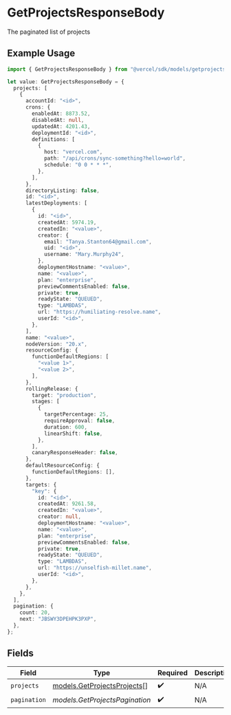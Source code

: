 # GetProjectsResponseBody

The paginated list of projects

## Example Usage

```typescript
import { GetProjectsResponseBody } from "@vercel/sdk/models/getprojectsop.js";

let value: GetProjectsResponseBody = {
  projects: [
    {
      accountId: "<id>",
      crons: {
        enabledAt: 8873.52,
        disabledAt: null,
        updatedAt: 4201.43,
        deploymentId: "<id>",
        definitions: [
          {
            host: "vercel.com",
            path: "/api/crons/sync-something?hello=world",
            schedule: "0 0 * * *",
          },
        ],
      },
      directoryListing: false,
      id: "<id>",
      latestDeployments: [
        {
          id: "<id>",
          createdAt: 5974.19,
          createdIn: "<value>",
          creator: {
            email: "Tanya.Stanton64@gmail.com",
            uid: "<id>",
            username: "Mary.Murphy24",
          },
          deploymentHostname: "<value>",
          name: "<value>",
          plan: "enterprise",
          previewCommentsEnabled: false,
          private: true,
          readyState: "QUEUED",
          type: "LAMBDAS",
          url: "https://humiliating-resolve.name",
          userId: "<id>",
        },
      ],
      name: "<value>",
      nodeVersion: "20.x",
      resourceConfig: {
        functionDefaultRegions: [
          "<value 1>",
          "<value 2>",
        ],
      },
      rollingRelease: {
        target: "production",
        stages: [
          {
            targetPercentage: 25,
            requireApproval: false,
            duration: 600,
            linearShift: false,
          },
        ],
        canaryResponseHeader: false,
      },
      defaultResourceConfig: {
        functionDefaultRegions: [],
      },
      targets: {
        "key": {
          id: "<id>",
          createdAt: 9261.58,
          createdIn: "<value>",
          creator: null,
          deploymentHostname: "<value>",
          name: "<value>",
          plan: "enterprise",
          previewCommentsEnabled: false,
          private: true,
          readyState: "QUEUED",
          type: "LAMBDAS",
          url: "https://unselfish-millet.name",
          userId: "<id>",
        },
      },
    },
  ],
  pagination: {
    count: 20,
    next: "JBSWY3DPEHPK3PXP",
  },
};
```

## Fields

| Field                                                            | Type                                                             | Required                                                         | Description                                                      |
| ---------------------------------------------------------------- | ---------------------------------------------------------------- | ---------------------------------------------------------------- | ---------------------------------------------------------------- |
| `projects`                                                       | [models.GetProjectsProjects](../models/getprojectsprojects.md)[] | :heavy_check_mark:                                               | N/A                                                              |
| `pagination`                                                     | *models.GetProjectsPagination*                                   | :heavy_check_mark:                                               | N/A                                                              |